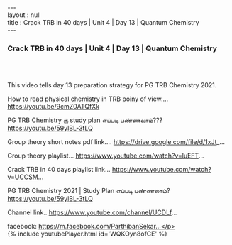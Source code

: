 ---<br>layout : null<br>title : Crack TRB in 40 days | Unit 4 | Day 13 | Quantum Chemistry<br>---<br><h3>Crack TRB in 40 days | Unit 4 | Day 13 | Quantum Chemistry</h3><br><br><p>This video tells day 13 preparation strategy for PG TRB Chemistry 2021.



How to read physical chemistry in TRB poiny of view....
https://youtu.be/9cmZ0ATQfXk

PG TRB Chemistry கு study plan எப்படி பண்ணலாம்??? 
https://youtu.be/59ylBL-3tLQ

Group theory short notes pdf link....
https://drive.google.com/file/d/1xJt_...

Group theory playlist...
https://www.youtube.com/watch?v=luEFT...

Crack TRB in 40 days playlist link...
https://www.youtube.com/watch?v=UCCSM...

PG TRB Chemistry 2021 | Study Plan எப்படி பண்ணலாம்?
https://youtu.be/59ylBL-3tLQ

Channel link..
https://www.youtube.com/channel/UCDLf...

facebook: https://m.facebook.com/ParthibanSekar...</p><br>{% include youtubePlayer.html id='WQKOyn8ofCE' %}<br>